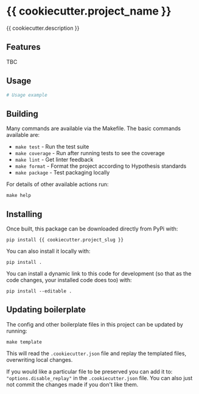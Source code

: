 {{ cookiecutter.project_name }}
===============================

{{ cookiecutter.description }}

Features
--------

TBC

Usage
-----

```python
# Usage example
```

Building
--------

Many commands are available via the Makefile. The basic commands available are:

 * `make test` - Run the test suite
 * `make coverage` - Run after running tests to see the coverage
 * `make lint` - Get linter feedback
 * `make format` - Format the project according to Hypothesis standards
 * `make package` - Test packaging locally

For details of other available actions run:

    make help

Installing
----------

Once built, this package can be downloaded directly from PyPi with:

    pip install {{ cookiecutter.project_slug }}
    
You can also install it locally with:

    pip install .
    
You can install a dynamic link to this code for development (so that as the
code changes, your installed code does too) with:

    pip install --editable .
    
Updating boilerplate
--------------------

The config and other boilerplate files in this project can be updated by running:

    make template

This will read the `.cookiecutter.json` file and replay the templated files, 
overwriting local changes.

If you would like a particular file to be preserved you can add it
to: `"options.disable_replay"` in the `.cookiecutter.json` file. You can also
just not commit the changes made if you don't like them.